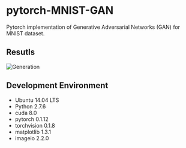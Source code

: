 # pytorch-MNIST-GAN
Pytorch implementation of Generative Adversarial Networks (GAN) for MNIST dataset.

## Resutls
![Generation](MNIST_GAN_results/generation_animation.gif?raw=true)

## Development Environment
* Ubuntu 14.04 LTS
* Python 2.7.6
* cuda 8.0
* pytorch 0.1.12
* torchvision 0.1.8
* matplotlib 1.3.1
* imageio 2.2.0


